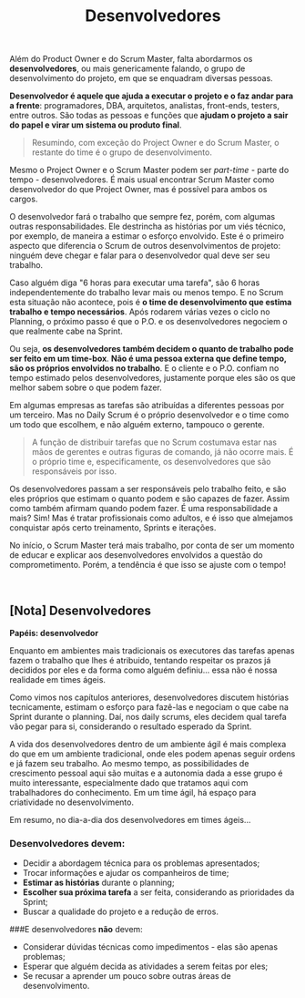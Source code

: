 <div align="center">

# Desenvolvedores

</div>

<br>

Além do Product Owner e do Scrum Master, falta abordarmos os **desenvolvedores**, ou mais genericamente falando, o grupo de desenvolvimento do projeto, em que se enquadram diversas pessoas.

**Desenvolvedor é aquele que ajuda a executar o projeto e o faz andar para a frente**: programadores, DBA, arquitetos, analistas, front-ends, testers, entre outros. São todas as pessoas e funções que **ajudam o projeto a sair do papel e virar um sistema ou produto final**.

> Resumindo, com exceção do Project Owner e do Scrum Master, o restante do time é o grupo de desenvolvimento.

Mesmo o Project Owner e o Scrum Master podem ser *part-time* - parte do tempo - desenvolvedores. É mais usual encontrar Scrum Master 
como desenvolvedor do que Project Owner, mas é possível para ambos os cargos.

O desenvolvedor fará o trabalho que sempre fez, porém, com algumas outras responsabilidades. Ele destrincha as histórias por um viés técnico, por exemplo, de maneira a estimar o esforço envolvido. Este é o primeiro aspecto que diferencia o Scrum de outros desenvolvimentos de projeto: ninguém deve chegar e falar para o desenvolvedor qual deve ser seu trabalho. 

Caso alguém diga "6 horas para executar uma tarefa", são 6 horas independentemente do trabalho levar mais ou menos tempo. E no Scrum esta situação não acontece, pois é **o time de desenvolvimento que estima trabalho e tempo necessários**. Após rodarem várias vezes o ciclo no Planning, o próximo passo é que o P.O. e os desenvolvedores negociem o que realmente cabe na Sprint.

Ou seja, **os desenvolvedores também decidem o quanto de trabalho pode ser feito em um time-box**. **Não é uma pessoa externa que define tempo, são os próprios envolvidos no trabalho**. E o cliente e o P.O. confiam no tempo estimado pelos desenvolvedores, justamente porque eles são os que melhor sabem sobre o que podem fazer.

Em algumas empresas as tarefas são atribuídas a diferentes pessoas por um terceiro. Mas no Daily Scrum é o próprio desenvolvedor e o time como um todo que escolhem, e não alguém externo, tampouco o gerente.

> A função de distribuir tarefas que no Scrum costumava estar nas mãos de gerentes e outras figuras de comando, já não ocorre mais. É o próprio time e, especificamente, os desenvolvedores que são responsáveis por isso.

Os desenvolvedores passam a ser responsáveis pelo trabalho feito, e são eles próprios que estimam o quanto podem e são capazes de fazer. Assim como também afirmam quando podem fazer. É uma responsabilidade a mais? Sim! Mas é tratar profissionais como adultos, e é isso que almejamos conquistar após certo treinamento, Sprints e iterações.

No início, o Scrum Master terá mais trabalho, por conta de ser um momento de educar e explicar aos desenvolvedores envolvidos a questão do comprometimento. Porém, a tendência é que isso se ajuste com o tempo!

<br>

## [Nota] Desenvolvedores

**Papéis: desenvolvedor**

Enquanto em ambientes mais tradicionais os executores das tarefas apenas fazem o trabalho que lhes é atribuido, tentando respeitar os prazos já decididos por eles e da forma como alguém definiu... essa não é nossa realidade em times ágeis.

Como vimos nos capítulos anteriores, desenvolvedores discutem histórias tecnicamente, estimam o esforço para fazê-las e negociam o que cabe na Sprint durante o planning. Daí, nos daily scrums, eles decidem qual tarefa vão pegar para si, considerando o resultado esperado da Sprint.

A vida dos desenvolvedores dentro de um ambiente ágil é mais complexa do que em um ambiente tradicional, onde eles podem apenas seguir ordens e já fazem seu trabalho. Ao mesmo tempo, as possibilidades de crescimento pessoal aqui são muitas e a autonomia dada a esse grupo é muito interessante, especialmente dado que tratamos aqui com trabalhadores do conhecimento. Em um time ágil, há espaço para criatividade no desenvolvimento.

Em resumo, no dia-a-dia dos desenvolvedores em times ágeis... 

### Desenvolvedores **devem**:

- Decidir a abordagem técnica para os problemas apresentados;
- Trocar informações e ajudar os companheiros de time;
- **Estimar as histórias** durante o planning;
- **Escolher sua próxima tarefa** a ser feita, considerando as prioridades da Sprint;
- Buscar a qualidade do projeto e a redução de erros.

###E desenvolvedores **não** devem:

- Considerar dúvidas técnicas como impedimentos - elas são apenas problemas;
- Esperar que alguém decida as atividades a serem feitas por eles;
- Se recusar a aprender um pouco sobre outras áreas de desenvolvimento.
